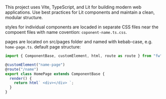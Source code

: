 <!-- Use this file to provide workspace-specific custom instructions to Copilot. For more details, visit https://code.visualstudio.com/docs/copilot/copilot-customization#_use-a-githubcopilotinstructionsmd-file -->

This project uses Vite, TypeScript, and Lit for building modern web applications. Use best practices for Lit components and maintain a clean, modular structure.

styles for individual components are locaded in separate CSS files near the compoent files with name covention: `coponent-name.ts.css`. 

pages are located on src/pages folder and named with kebab-case, e.g. `home-page.ts`. 
default page structure: 
```typescript
import { ComponentBase, customElement, html, route as route } from "fw";

@customElement("name-page")
@route("/name")
export class HomePage extends ComponentBase {
  render() {
    return html` <div></div> `;
  }
}
```